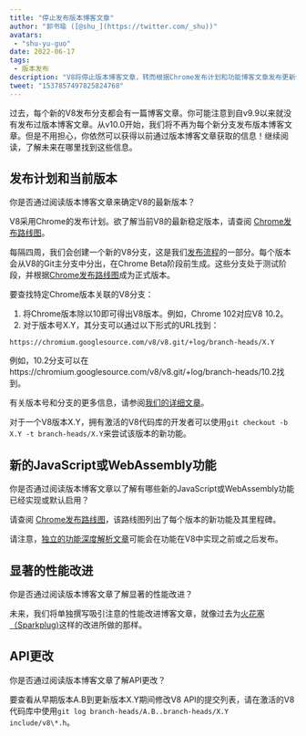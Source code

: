 ```yaml
---
title: "停止发布版本博客文章"
author: "郭书瑜 ([@shu_](https://twitter.com/_shu))"
avatars:
 - "shu-yu-guo"
date: 2022-06-17
tags:
 - 版本发布
description: "V8将停止版本博客文章，转而根据Chrome发布计划和功能博客文章发布更新信息。"
tweet: "1537857497825824768"
---
```


过去，每个新的V8发布分支都会有一篇博客文章。你可能注意到自v9.9以来就没有发布过版本博客文章。从v10.0开始，我们将不再为每个新分支发布版本博客文章。但是不用担心，你依然可以获得以前通过版本博客文章获取的信息！继续阅读，了解未来在哪里找到这些信息。

<!--truncate-->
## 发布计划和当前版本

你是否通过阅读版本博客文章来确定V8的最新版本？

V8采用Chrome的发布计划。欲了解当前V8的最新稳定版本，请查阅 [Chrome发布路线图](https://chromestatus.com/roadmap)。

每隔四周，我们会创建一个新的V8分支，这是我们[发布流程](https://v8.dev/docs/release-process)的一部分。每个版本会从V8的Git主分支中分出，在Chrome Beta阶段前生成。这些分支处于测试阶段，并根据[Chrome发布路线图](https://chromestatus.com/roadmap)成为正式版本。

要查找特定Chrome版本关联的V8分支：

1. 将Chrome版本除以10即可得出V8版本。例如，Chrome 102对应V8 10.2。
1. 对于版本号X.Y，其分支可以通过以下形式的URL找到：

```
https://chromium.googlesource.com/v8/v8.git/+log/branch-heads/X.Y
```

例如，10.2分支可以在https://chromium.googlesource.com/v8/v8.git/+log/branch-heads/10.2找到。

有关版本号和分支的更多信息，请参阅[我们的详细文章](https://v8.dev/docs/version-numbers)。

对于一个V8版本X.Y，拥有激活的V8代码库的开发者可以使用`git checkout -b X.Y -t branch-heads/X.Y`来尝试该版本的新功能。

## 新的JavaScript或WebAssembly功能

你是否通过阅读版本博客文章以了解有哪些新的JavaScript或WebAssembly功能已经实现或默认启用？

请查阅 [Chrome发布路线图](https://chromestatus.com/roadmap)，该路线图列出了每个版本的新功能及其里程碑。

请注意，[独立的功能深度解析文章](/features)可能会在功能在V8中实现之前或之后发布。

## 显著的性能改进

你是否通过阅读版本博客文章了解显著的性能改进？

未来，我们将单独撰写吸引注意的性能改进博客文章，就像过去为[火花塞（Sparkplug)](https://v8.dev/blog/sparkplug)这样的改进所做的那样。

## API更改

你是否通过阅读版本博客文章了解API更改？

要查看从早期版本A.B到更新版本X.Y期间修改V8 API的提交列表，请在激活的V8代码库中使用`git log branch-heads/A.B..branch-heads/X.Y include/v8\*.h`。
